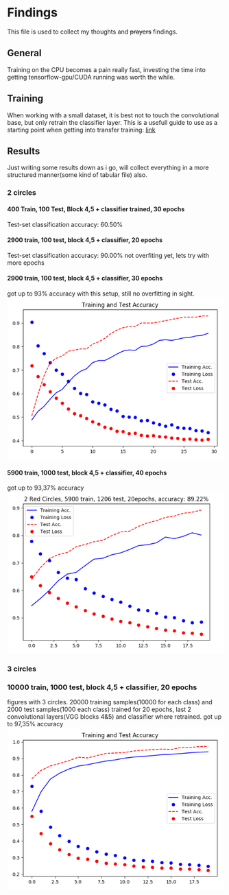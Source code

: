 # Findings
This file is used to collect my thoughts and ~~prayers~~ findings. 

## General
Training on the CPU becomes a pain really fast, investing the time into getting tensorflow-gpu/CUDA running was worth the while.

## Training
When working with a small dataset, it is best not to touch the convolutional base, but only retrain the classifier layer.
This is a usefull guide to use as a starting point when getting into transfer training: [link](https://towardsdatascience.com/transfer-learning-from-pre-trained-models-f2393f124751)


## Results
Just writing some results down as i go, will collect everything in a more structured manner(some kind of tabular file) also.

### 2 circles
#### 400 Train, 100 Test, Block 4,5 + classifier trained, 30 epochs
 Test-set classification accuracy: 60.50%
 
#### 2900 train, 100 test, block 4,5 + classifier, 20 epochs
 Test-set classification accuracy: 90.00%
 not overfiting yet, lets try with more epochs
 
#### 2900 train, 100 test, block 4,5 + classifier, 30 epochs
 got up to 93% accuracy with this setup, still no overfitting in sight.  
 ![alt text](plots/3k_30ep_block4_5.png "3000 samples 30 epochs")

#### 5900 train, 1000 test, block 4,5 + classifier, 40 epochs
 got up to 93,37% accuracy
 ![alt text](plots/5k_40ep_blcok4_5.png "5000 samples 40 epochs")


### 3 circles
### 10000 train, 1000 test, block 4,5 + classifier, 20 epochs
figures with 3 circles. 20000 training samples(10000 for each class) and 2000 test samples(1000 each class)
trained for 20 epochs, last 2 convolutional layers(VGG blocks 4&5) and classifier where retrained.
 got up to 97,35% accuracy
 ![alt text](plots/10k_3circles_20ep_block4_5.png "5000 samples 40 epochs")

